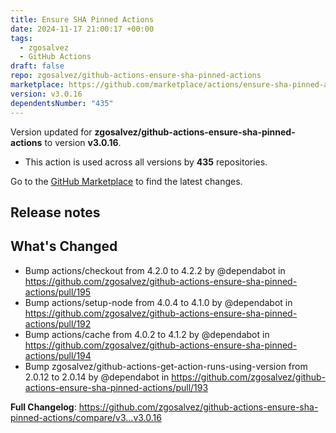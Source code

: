 ```yaml
---
title: Ensure SHA Pinned Actions
date: 2024-11-17 21:00:17 +00:00
tags:
  - zgosalvez
  - GitHub Actions
draft: false
repo: zgosalvez/github-actions-ensure-sha-pinned-actions
marketplace: https://github.com/marketplace/actions/ensure-sha-pinned-actions
version: v3.0.16
dependentsNumber: "435"
---
```



Version updated for **zgosalvez/github-actions-ensure-sha-pinned-actions** to version **v3.0.16**.
- This action is used across all versions by **435** repositories.

Go to the [GitHub Marketplace](https://github.com/marketplace/actions/ensure-sha-pinned-actions) to find the latest changes.

## Release notes

## What's Changed
* Bump actions/checkout from 4.2.0 to 4.2.2 by @dependabot in https://github.com/zgosalvez/github-actions-ensure-sha-pinned-actions/pull/195
* Bump actions/setup-node from 4.0.4 to 4.1.0 by @dependabot in https://github.com/zgosalvez/github-actions-ensure-sha-pinned-actions/pull/192
* Bump actions/cache from 4.0.2 to 4.1.2 by @dependabot in https://github.com/zgosalvez/github-actions-ensure-sha-pinned-actions/pull/194
* Bump zgosalvez/github-actions-get-action-runs-using-version from 2.0.12 to 2.0.14 by @dependabot in https://github.com/zgosalvez/github-actions-ensure-sha-pinned-actions/pull/193


**Full Changelog**: https://github.com/zgosalvez/github-actions-ensure-sha-pinned-actions/compare/v3...v3.0.16
